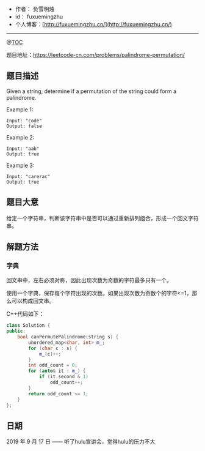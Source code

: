 
- 作者：    负雪明烛
- id：      fuxuemingzhu
- 个人博客：[http://fuxuemingzhu.cn/](http://fuxuemingzhu.cn/)

---
@[TOC](目录)


题目地址：https://leetcode-cn.com/problems/palindrome-permutation/

## 题目描述

Given a string, determine if a permutation of the string could form a palindrome.

Example 1:

    Input: "code"
    Output: false

Example 2:

    Input: "aab"
    Output: true

Example 3:

    Input: "carerac"
    Output: true


## 题目大意

给定一个字符串，判断该字符串中是否可以通过重新排列组合，形成一个回文字符串。

## 解题方法

### 字典

回文串中，左右必须对称，因此出现次数为奇数的字符最多只有一个。

使用一个字典，保存每个字符出现的次数。如果出现次数为奇数个的字符<=1，那么可以构成回文串。

C++代码如下：

```cpp
class Solution {
public:
    bool canPermutePalindrome(string s) {
        unordered_map<char, int> m_;
        for (char c : s) {
            m_[c]++;
        }
        int odd_count = 0;
        for (auto& it : m_) {
            if (it.second & 1)
                odd_count++;
        }
        return odd_count <= 1;
    }
};
```


## 日期

2019 年 9 月 17 日 —— 听了hulu宣讲会，觉得hulu的压力不大
